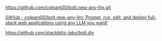 https://github.com/coleam00/bolt.new-any-llm.git

[GitHub - coleam00/bolt.new-any-llm: Prompt, run, edit, and deploy full-stack web applications using any LLM you want!](https://github.com/coleam00/bolt.new-any-llm)

https://github.com/stackblitz-labs/bolt.diy